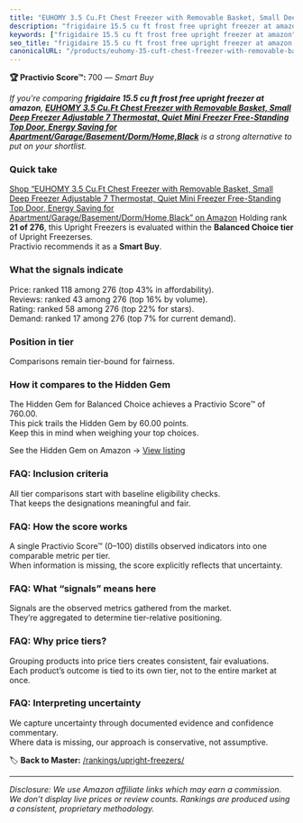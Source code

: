```yaml
---
title: "EUHOMY 3.5 Cu.Ft Chest Freezer with Removable Basket, Small Deep Freezer Adjustable 7 Thermostat, Quiet Mini Freezer Free-Standing Top Door, Energy Saving for Apartment/Garage/Basement/Dorm/Home,Black"
description: "frigidaire 15.5 cu ft frost free upright freezer at amazon: Data-driven within Balanced Choice ranking using the Practivio Score™. Positioned by quality, value…"
keywords: ["frigidaire 15.5 cu ft frost free upright freezer at amazon"]
seo_title: "frigidaire 15.5 cu ft frost free upright freezer at amazon — Smart Buy Balanced Choice (2025)"
canonicalURL: "/products/euhomy-35-cuft-chest-freezer-with-removable-basket-small-deep-freezer-adjustable-7-thermostat-quiet-mini-freezer-free-standing-top-door-energy-saving-for-apartmentgaragebasementdormhomeblack-B0C4FVKZTL/"
---
```


**🏆 Practivio Score™:** 700 — _Smart Buy_


*If you're comparing **frigidaire 15.5 cu ft frost free upright freezer at amazon**, **[EUHOMY 3.5 Cu.Ft Chest Freezer with Removable Basket, Small Deep Freezer Adjustable 7 Thermostat, Quiet Mini Freezer Free-Standing Top Door, Energy Saving for Apartment/Garage/Basement/Dorm/Home,Black](https://www.amazon.com/dp/B0C4FVKZTL?tag=practivio-20)** is a strong alternative to put on your shortlist.*
### Quick take
[Shop “EUHOMY 3.5 Cu.Ft Chest Freezer with Removable Basket, Small Deep Freezer Adjustable 7 Thermostat, Quiet Mini Freezer Free-Standing Top Door, Energy Saving for Apartment/Garage/Basement/Dorm/Home,Black” on Amazon](https://www.amazon.com/dp/B0C4FVKZTL?tag=practivio-20)
Holding rank **21 of 276**, this Upright Freezers is evaluated within the **Balanced Choice tier** of Upright Freezerses.  
Practivio recommends it as a **Smart Buy**.

### What the signals indicate
Price: ranked 118 among 276 (top 43% in affordability).  
Reviews: ranked 43 among 276 (top 16% by volume).  
Rating: ranked 58 among 276 (top 22% for stars).  
Demand: ranked 17 among 276 (top 7% for current demand).

### Position in tier
Comparisons remain tier-bound for fairness.

### How it compares to the Hidden Gem
The Hidden Gem for Balanced Choice achieves a Practivio Score™ of 760.00.  
This pick trails the Hidden Gem by 60.00 points.  
Keep this in mind when weighing your top choices.  

See the Hidden Gem on Amazon → [View listing](https://www.amazon.com/dp/B08P6CS4SW?tag=practivio-20)

### FAQ: Inclusion criteria
All tier comparisons start with baseline eligibility checks.  
That keeps the designations meaningful and fair.

### FAQ: How the score works
A single Practivio Score™ (0–100) distills observed indicators into one comparable metric per tier.  
When information is missing, the score explicitly reflects that uncertainty.

### FAQ: What “signals” means here
Signals are the observed metrics gathered from the market.  
They’re aggregated to determine tier-relative positioning.

### FAQ: Why price tiers?
Grouping products into price tiers creates consistent, fair evaluations.  
Each product’s outcome is tied to its own tier, not to the entire market at once.

### FAQ: Interpreting uncertainty
We capture uncertainty through documented evidence and confidence commentary.  
Where data is missing, our approach is conservative, not assumptive.


🏷️ **Back to Master:** [/rankings/upright-freezers/](/rankings/upright-freezers/)

---
_Disclosure: We use Amazon affiliate links which may earn a commission. We don’t display live prices or review counts. Rankings are produced using a consistent, proprietary methodology._
